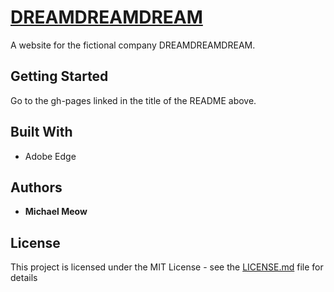 # [DREAMDREAMDREAM](https://michaelmeow.github.io/dreamdreamdream)

A website for the fictional company DREAMDREAMDREAM.

## Getting Started

Go to the gh-pages linked in the title of the README above.


## Built With

* Adobe Edge

## Authors

* **Michael Meow**
## License

This project is licensed under the MIT License - see the [LICENSE.md](LICENSE.md) file for details
